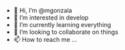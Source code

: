 - 👋 Hi, I’m @mgonzala
- 👀 I’m interested in develop
- 🌱 I’m currently learning everything
- 💞️ I’m looking to collaborate on things
- 📫 How to reach me ...

<!---
mgonzala/mgonzala is a ✨ special ✨ repository because its `README.md` (this file) appears on your GitHub profile.
You can click the Preview link to take a look at your changes.
--->
